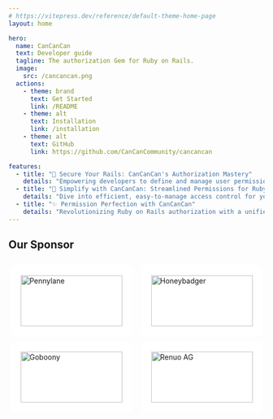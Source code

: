 ```yaml
---
# https://vitepress.dev/reference/default-theme-home-page
layout: home

hero:
  name: CanCanCan
  text: Developer guide
  tagline: The authorization Gem for Ruby on Rails.
  image: 
    src: /cancancan.png
  actions:
    - theme: brand
      text: Get Started
      link: /README
    - theme: alt
      text: Installation
      link: /installation
    - theme: alt
      text: GitHub
      link: https://github.com/CanCanCommunity/cancancan

features:
  - title: "🔐 Secure Your Rails: CanCanCan's Authorization Mastery"
    details: "Empowering developers to define and manage user permissions seamlessly."
  - title: "🚀 Simplify with CanCanCan: Streamlined Permissions for Ruby"
    details: "Dive into efficient, easy-to-manage access control for your Ruby applications."
  - title: "✨ Permission Perfection with CanCanCan"
    details: "Revolutionizing Ruby on Rails authorization with a unified, easy-to-use system."
---
```


## Our Sponsor

<div class="sponsors">
  <a href="https://www.pennylane.com/" target="_blank">
    <img src="/pennylane.svg" alt="Pennylane"/>
  </a>
  <a href="https://www.honeybadger.io/" target="_blank">
    <img src="/honeybadger.svg" alt="Honeybadger"/>
  </a>
  <a href="https://jobs.goboony.com/o/full-stack-ruby-on-rails-engineer" target="_blank">
    <img src="/goboony.png" alt="Goboony"/>
  </a>
  <a href="https://www.renuo.ch" target="_blank">
    <img src="/renuo.png" alt="Renuo AG"/>
  </a>
</div>

<style scoped>
.sponsors {
  display: flex;
  justify-content: space-around;
  align-items: center;
  flex-wrap: wrap;
  margin: 2em 0;
  gap: 10px;
}

img {
  height: 100px;
  width: 200px;
  padding: 20px;
  background: white;
  border-radius: 10px;
  object-fit: contain;
  display: block;
  margin: auto;
}
</style>
